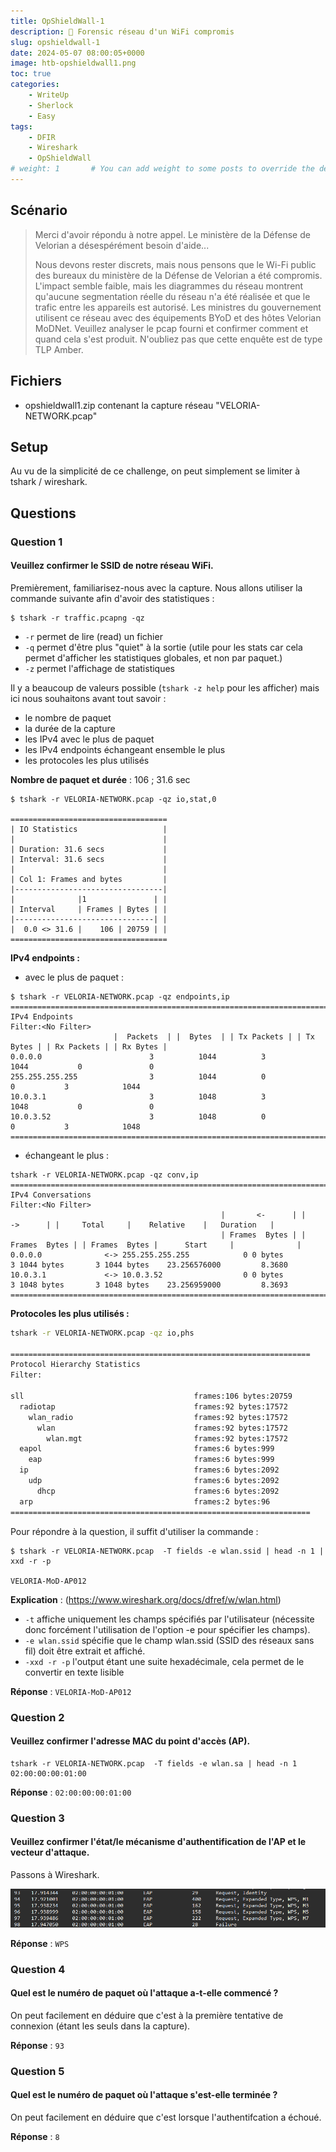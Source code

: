 ```yaml
---
title: OpShieldWall-1
description: 🛜 Forensic réseau d'un WiFi compromis
slug: opshieldwall-1
date: 2024-05-07 08:00:05+0000
image: htb-opshieldwall1.png
toc: true
categories:
    - WriteUp
    - Sherlock
    - Easy
tags:
    - DFIR
    - Wireshark
    - OpShieldWall
# weight: 1       # You can add weight to some posts to override the default sorting (date descending)
---
```


## Scénario
>Merci d'avoir répondu à notre appel. Le ministère de la Défense de Velorian a désespérément besoin d'aide...
>
>Nous devons rester discrets, mais nous pensons que le Wi-Fi public des bureaux du ministère de la Défense de Velorian a été compromis. L'impact semble faible, mais les diagrammes du réseau montrent qu'aucune segmentation réelle du réseau n'a été réalisée et que le trafic entre les appareils est autorisé. Les ministres du gouvernement utilisent ce réseau avec des équipements BYoD et des hôtes Velorian MoDNet. Veuillez analyser le pcap fourni et confirmer comment et quand cela s'est produit. N'oubliez pas que cette enquête est de type TLP Amber.

## Fichiers
- opshieldwall1.zip contenant la capture réseau "VELORIA-NETWORK.pcap" 


## Setup
Au vu de la simplicité de ce challenge, on peut simplement se limiter à tshark / wireshark.


## Questions

### Question 1
#### Veuillez confirmer le SSID de notre réseau WiFi.

Premièrement, familiarisez-nous avec la capture. Nous allons utiliser la commande suivante afin d'avoir des statistiques : 
```shell
$ tshark -r traffic.pcapng -qz
```
- `-r` permet de lire (read) un fichier
- `-q` permet d'être plus "quiet" à la sortie (utile pour les stats car cela permet d'afficher les statistiques globales, et non par paquet.)
- `-z` permet l'affichage de statistiques

Il y a beaucoup de valeurs possible (`tshark -z help` pour les afficher) mais ici nous souhaitons avant tout savoir : 
- le nombre de paquet 
- la durée de la capture
- les IPv4 avec le plus de paquet
- les IPv4 endpoints échangeant ensemble le plus
- les protocoles les plus utilisés 

**Nombre de paquet et durée** : 106 ; 31.6 sec
```shell
$ tshark -r VELORIA-NETWORK.pcap -qz io,stat,0

===================================
| IO Statistics                   |
|                                 |
| Duration: 31.6 secs             |
| Interval: 31.6 secs             |
|                                 |
| Col 1: Frames and bytes         |
|---------------------------------|
|              |1               | |
| Interval     | Frames | Bytes | |
|-------------------------------| |
|  0.0 <> 31.6 |    106 | 20759 | |
===================================
```

**IPv4 endpoints :**
- avec le plus de paquet : 
```shell
$ tshark -r VELORIA-NETWORK.pcap -qz endpoints,ip       
================================================================================
IPv4 Endpoints
Filter:<No Filter>
                       |  Packets  | |  Bytes  | | Tx Packets | | Tx Bytes | | Rx Packets | | Rx Bytes |
0.0.0.0                        3          1044          3            1044           0               0   
255.255.255.255                3          1044          0               0           3            1044   
10.0.3.1                       3          1048          3            1048           0               0   
10.0.3.52                      3          1048          0               0           3            1048   
================================================================================
```

- échangeant le plus : 
```shell
tshark -r VELORIA-NETWORK.pcap -qz conv,ip              
================================================================================
IPv4 Conversations
Filter:<No Filter>
                                               |       <-      | |       ->      | |     Total     |    Relative    |   Duration   |
                                               | Frames  Bytes | | Frames  Bytes | | Frames  Bytes |      Start     |              |
0.0.0.0              <-> 255.255.255.255            0 0 bytes         3 1044 bytes       3 1044 bytes    23.256576000         8.3680
10.0.3.1             <-> 10.0.3.52                  0 0 bytes         3 1048 bytes       3 1048 bytes    23.256959000         8.3693
================================================================================
```

**Protocoles les plus utilisés :**
```bash
tshark -r VELORIA-NETWORK.pcap -qz io,phs        

===================================================================
Protocol Hierarchy Statistics
Filter: 

sll                                      frames:106 bytes:20759
  radiotap                               frames:92 bytes:17572
    wlan_radio                           frames:92 bytes:17572
      wlan                               frames:92 bytes:17572
        wlan.mgt                         frames:92 bytes:17572
  eapol                                  frames:6 bytes:999
    eap                                  frames:6 bytes:999
  ip                                     frames:6 bytes:2092
    udp                                  frames:6 bytes:2092
      dhcp                               frames:6 bytes:2092
  arp                                    frames:2 bytes:96
===================================================================

```

Pour répondre à la question, il suffit d'utiliser la commande : 
```shell
$ tshark -r VELORIA-NETWORK.pcap  -T fields -e wlan.ssid | head -n 1 | xxd -r -p

VELORIA-MoD-AP012
```

**Explication** :
(https://www.wireshark.org/docs/dfref/w/wlan.html)
- `-t` affiche uniquement les champs spécifiés par l'utilisateur (nécessite donc forcément l'utilisation de l'option -e pour spécifier les champs).
- `-e wlan.ssid` spécifie que le champ wlan.ssid (SSID des réseaux sans fil) doit être extrait et affiché.
- `-xxd -r -p` l'output étant une suite hexadécimale, cela permet de le convertir en texte lisible

**Réponse** : 
``VELORIA-MoD-AP012``	

### Question 2
#### Veuillez confirmer l'adresse MAC du point d'accès (AP).

```shell
tshark -r VELORIA-NETWORK.pcap  -T fields -e wlan.sa | head -n 1
02:00:00:00:01:00
```

**Réponse** : 
``02:00:00:00:01:00``	

### Question 3
#### Veuillez confirmer l'état/le mécanisme d'authentification de l'AP et le vecteur d'attaque.
Passons à Wireshark.

![Séquence EAP (Extensible Authentication Protocol)](pictures/image.png)

**Réponse** : 
``WPS``	

### Question 4
#### Quel est le numéro de paquet où l'attaque a-t-elle commencé ?

On peut facilement en déduire que c'est à la première tentative de connexion (étant les seuls dans la capture).

**Réponse** : 
``93``	


### Question 5
#### Quel est le numéro de paquet où l'attaque s'est-elle terminée ?

On peut facilement en déduire que c'est lorsque l'authentifcation a échoué.

**Réponse** : 
``8``	
